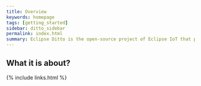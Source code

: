 ```yaml
---
title: Overview
keywords: homepage
tags: [getting_started]
sidebar: ditto_sidebar
permalink: index.html
summary: Eclipse Ditto is the open-source project of Eclipse IoT that provides a ready-to-use functionality to manage the state of Digital Twins. It provides access to them and mediates between the physical world and this digital representation.
---
```


## What it is about?

{% include links.html %}
